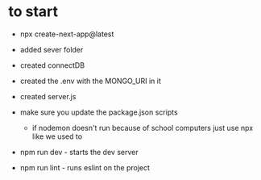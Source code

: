 # to start
- npx create-next-app@latest 
- added sever folder
- created connectDB
- created the .env with the MONGO_URI in it
- created server.js
- make sure you update the package.json scripts
  - if nodemon doesn't run because of school computers just use npx like we used to


- npm run dev - starts the dev server
- npm run lint - runs eslint on the project
